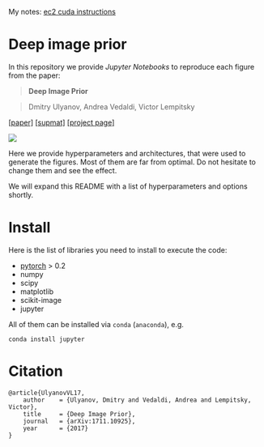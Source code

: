 My notes: [ec2 cuda instructions](https://github.com/pytorch/builder)

# Deep image prior

In this repository we provide *Jupyter Notebooks* to reproduce each figure from the paper:

> **Deep Image Prior**

>Dmitry Ulyanov, Andrea Vedaldi, Victor Lempitsky


[[paper]](http://sites.skoltech.ru/app/data/uploads/sites/25/2017/11/deep_image_prior.pdf) [[supmat]](https://box.skoltech.ru/index.php/s/ib52BOoV58ztuPM) [[project page]](https://dmitryulyanov.github.io/deep_image_prior)

![](data/teaser_compiled.png)

Here we provide hyperparameters and architectures, that were used to generate the figures. Most of them are far from optimal. Do not hesitate to change them and see the effect.

We will expand this README with a list of hyperparameters and options shortly.

# Install

Here is the list of libraries you need to install to execute the code:
- [pytorch](http://pytorch.org/) > 0.2
- numpy
- scipy
- matplotlib
- scikit-image
- jupyter

All of them can be installed via `conda` (`anaconda`), e.g.
```
conda install jupyter
```

# Citation
```
@article{UlyanovVL17,
    author    = {Ulyanov, Dmitry and Vedaldi, Andrea and Lempitsky, Victor},
    title     = {Deep Image Prior},
    journal   = {arXiv:1711.10925},
    year      = {2017}
}
```
